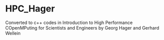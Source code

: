 # HPC_Hager
Converted to c++ codes in Introduction to High Performance COpenMPuting for Scientists and Engineers​  by Georg Hager and Gerhard Wellein
